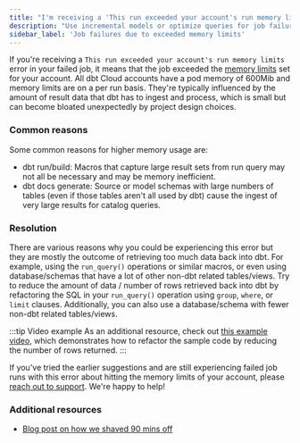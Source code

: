 ```yaml
---
title: "I'm receiving a 'This run exceeded your account's run memory limits' error in my failed job"
description: "Use incremental models or optimize queries for job failures due to exceeded memory limits."
sidebar_label: 'Job failures due to exceeded memory limits'
---
```


If you're receiving a `This run exceeded your account's run memory limits` error in your failed job, it means that the job exceeded the [memory limits](/docs/deploy/job-scheduler#job-memory) set for your account. All dbt Cloud accounts have a pod memory of 600Mib and memory limits are on a per run basis. They're typically influenced by the amount of result data that dbt has to ingest and process, which is small but can become bloated unexpectedly by project design choices.

### Common reasons

Some common reasons for higher memory usage are:

- dbt run/build:  Macros that capture large result sets from run query may not all be necessary and may be memory inefficient.
- dbt docs generate: Source or model schemas with large numbers of tables (even if those tables aren't all used by dbt) cause the ingest of very large results for catalog queries.

### Resolution

There are various reasons why you could be experiencing this error but they are mostly the outcome of retrieving too much data back into dbt. For example, using the `run_query()` operations or similar macros, or even using database/schemas that have a lot of other non-dbt related tables/views. Try to reduce the amount of data / number of rows retrieved back into dbt by refactoring the SQL in your `run_query()` operation using `group`, `where`, or `limit` clauses. Additionally, you can also use a database/schema with fewer non-dbt related tables/views.



:::tip Video example
As an additional resource, check out [this example video](https://www.youtube.com/watch?v=sTqzNaFXiZ8), which demonstrates how to refactor the sample code by reducing the number of rows returned. 
:::


If you've tried the earlier suggestions and are still experiencing failed job runs with this error about hitting the memory limits of your account, please [reach out to support](mailto:support@getdbt.com). We're happy to help!

### Additional resources
- [Blog post on how we shaved 90 mins off](https://docs.getdbt.com/blog/how-we-shaved-90-minutes-off-model)

